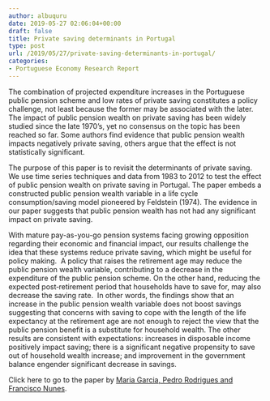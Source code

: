 ```yaml
---
author: albuquru
date: 2019-05-27 02:06:04+00:00
draft: false
title: Private saving determinants in Portugal
type: post
url: /2019/05/27/private-saving-determinants-in-portugal/
categories:
- Portuguese Economy Research Report
---
```


The combination of projected expenditure increases in the Portuguese public pension scheme and low rates of private saving constitutes a policy challenge, not least because the former may be associated with the later. The impact of public pension wealth on private saving has been widely studied since the late 1970’s, yet no consensus on the topic has been reached so far. Some authors find evidence that public pension wealth impacts negatively private saving, others argue that the effect is not statistically significant.

The purpose of this paper is to revisit the determinants of private saving. We use time series techniques and data from 1983 to 2012 to test the effect of public pension wealth on private saving in Portugal. The paper embeds a constructed public pension wealth variable in a life cycle consumption/saving model pioneered by Feldstein (1974). The evidence in our paper suggests that public pension wealth has not had any significant impact on private saving.

With mature pay-as-you-go pension systems facing growing opposition regarding their economic and financial impact, our results challenge the idea that these systems reduce private saving, which might be useful for policy making.  A policy that raises the retirement age may reduce the public pension wealth variable, contributing to a decrease in the expenditure of the public pension scheme. On the other hand, reducing the expected post‐retirement period that households have to save for, may also decrease the saving rate.  In other words, the findings show that an increase in the public pension wealth variable does not boost savings suggesting that concerns with saving to cope with the length of the life expectancy at the retirement age are not enough to reject the view that the public pension benefit is a substitute for household wealth. The other results are consistent with expectations: increases in disposable income positively impact saving; there is a significant negative propensity to save out of household wealth increase; and improvement in the government balance engender significant decrease in savings.

Click here to go to the paper by [Maria Garcia, Pedro Rodrigues and Francisco Nunes](https://content.sciendo.com/abstract/journals/mjss/10/2/article-p57.xml).
